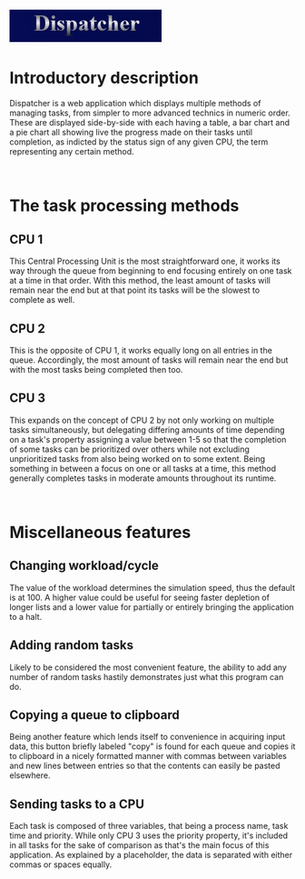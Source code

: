 <!-- To preview, one can in VS Code usually use the shortcut ctrl + shift + v -->
# <img src="header.jpg">
# Introductory description
Dispatcher is a web application which displays multiple methods of managing tasks, from simpler to more advanced technics in numeric order. These are displayed side-by-side with each having a table, a bar chart and a pie chart all showing live the progress made on their tasks until completion, as indicted by the status sign of any given CPU, the term representing any certain method.

<br>

# The task processing methods
## CPU 1
This Central Processing Unit is the most straightforward one, it works its way through the queue from beginning to end focusing entirely on one task at a time in that order. With this method, the least amount of tasks will remain near the end but at that point its tasks will be the slowest to complete as well.

## CPU 2
This is the opposite of CPU 1, it works equally long on all entries in the queue. Accordingly, the most amount of tasks will remain near the end but with the most tasks being completed then too.

## CPU 3
This expands on the concept of CPU 2 by not only working on multiple tasks simultaneously, but delegating differing amounts of time depending on a task's property assigning a value between 1-5 so that the completion of some tasks can be prioritized over others while not excluding unprioritized tasks from also being worked on to some extent. Being something in between a focus on one or all tasks at a time, this method generally completes tasks in moderate amounts throughout its runtime.

<br>

# Miscellaneous features
## Changing workload/cycle
The value of the workload determines the simulation speed, thus the default is at 100. A higher value could be useful for seeing faster depletion of longer lists and a lower value for partially or entirely bringing the application to a halt.

## Adding random tasks
Likely to be considered the most convenient feature, the ability to add any number of random tasks hastily demonstrates just what this program can do.

## Copying a queue to clipboard
Being another feature which lends itself to convenience in acquiring input data, this button briefly labeled "copy" is found for each queue and copies it to clipboard in a nicely formatted manner with commas between variables and new lines between entries so that the contents can easily be pasted elsewhere.

## Sending tasks to a CPU
Each task is composed of three variables, that being a process name, task time and priority. While only CPU 3 uses the priority property, it's included in all tasks for the sake of comparison as that's the main focus of this application. As explained by a placeholder, the data is separated with either commas or spaces equally.